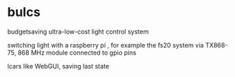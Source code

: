 bulcs
=====

budgetsaving ultra-low-cost light control system


switching light with a raspberry pi , for example the fs20 system via TX868-75, 868 MHz module connected to gpio pins

lcars like WebGUI, saving last state
